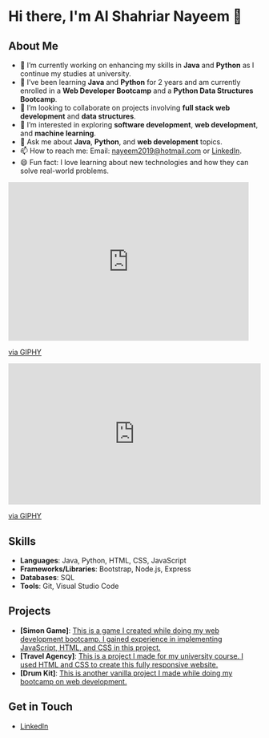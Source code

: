 # Hi there, I'm Al Shahriar Nayeem 👋

## About Me
- 🔭 I’m currently working on enhancing my skills in **Java** and **Python** as I continue my studies at university.
- 🌱 I’ve been learning **Java** and **Python** for 2 years and am currently enrolled in a **Web Developer Bootcamp** and a **Python Data Structures Bootcamp**.
- 👯 I’m looking to collaborate on projects involving **full stack web development** and **data structures**.
- 🤔 I’m interested in exploring **software development**, **web development**, and **machine learning**.
- 💬 Ask me about **Java**, **Python**, and **web development** topics.
- 📫 How to reach me: Email: [nayeem2019@hotmail.com](mailto:nayeem2019@hotmail.com) or [LinkedIn](https://www.linkedin.com/in/al-shahriar-nayeem-244196252).
- 😄 Fun fact: I love learning about new technologies and how they can solve real-world problems.
<iframe src="https://giphy.com/embed/13rQ7rrTrvZXlm" width="480" height="317" style="" frameBorder="0" class="giphy-embed" allowFullScreen></iframe><p><a href="https://giphy.com/gifs/geek-the-incredibles-writing-schedule-13rQ7rrTrvZXlm">via GIPHY</a></p>
<div style="width:100%;height:0;padding-bottom:56%;position:relative;"><iframe src="https://giphy.com/embed/IHkILvQZ94BxMdBHp0" width="100%" height="100%" style="position:absolute" frameBorder="0" class="giphy-embed" allowFullScreen></iframe></div><p><a href="https://giphy.com/gifs/3d-boy-lofi-IHkILvQZ94BxMdBHp0">via GIPHY</a></p>

## Skills
- **Languages**: Java, Python, HTML, CSS, JavaScript
- **Frameworks/Libraries**: Bootstrap, Node.js, Express
- **Databases**: SQL
- **Tools**: Git, Visual Studio Code

## Projects
- **[Simon Game]**: [This is a game I created while doing my web development bootcamp. I gained experience in implementing JavaScript, HTML, and CSS in this project.](https://alnayeem01.github.io/simon-game/)
- **[Travel Agency]**: [This is a project I made for my university course. I used HTML and CSS to create this fully responsive website.](https://alnayeem01.github.io/html-travel/)
- **[Drum Kit]**: [This is another vanilla project I made while doing my bootcamp on web development.](https://alnayeem01.github.io/drum-kit/)

## Get in Touch
- [LinkedIn](https://www.linkedin.com/in/al-shahriar-nayeem-244196252)
